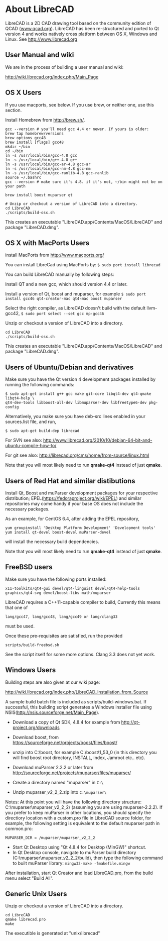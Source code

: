 About LibreCAD
==============

LibreCAD is a 2D CAD drawing tool based on the community edition of QCAD (www.qcad.org).
LibreCAD has been re-structured and ported to Qt version 4 and works natively cross platform between OS X, Windows and Linux.
See http://www.librecad.org

User Manual and wiki
------------------

We are in the process of building a user manual and wiki:

http://wiki.librecad.org/index.php/Main_Page

OS X Users
----------

If you use macports, see below. If you use brew, or neither one, use this section.

Install Homebrew from http://brew.sh/.

```
gcc --version # you'll need gcc 4.4 or newer. If yours is older:
brew tap homebrew/versions
brew options gcc48
brew install [flags] gcc48
mkdir ~/bin
cd ~/bin
ln -s /usr/local/bin/gcc-4.8 gcc
ln -s /usr/local/bin/g++-4.8 g++
ln -s /usr/local/bin/gcc-ar-4.8 gcc-ar
ln -s /usr/local/bin/gcc-nm-4.8 gcc-nm
ln -s /usr/local/bin/gcc-ranlib-4.8 gcc-ranlib
source ~/.bashrc
gcc --version # make sure it's 4.8. if it's not, ~/bin might not be on your path

brew install boost muparser qt

# Unzip or checkout a version of LibreCAD into a directory.
cd LibreCAD
./scripts/build-osx.sh
```

This creates an executable "LibreCAD.app/Contents/MacOS/LibreCAD" and package "LibreCAD.dmg".

OS X with MacPorts Users
-----------------------

install MacPorts from http://www.macports.org/

You can install LibreCad using MacPorts by:
`$ sudo port install librecad`

You can build LibreCAD manually by following steps:

Install QT and a new gcc, which should version 4.4 or later.

Install a version of Qt, boost and muparser, for example
`$ sudo port install gcc46 qt4-creator-mac qt4-mac boost muparser`

Select the right compiler, as LibreCAD doesn't build with the default llvm-gcc42,
`$ sudo port select --set gcc mp-gcc46`

Unzip or checkout a version of LibreCAD into a directory.

```
cd LibreCAD
./scripts/build-osx.sh
```

This creates an executable "LibreCAD.app/Contents/MacOS/LibreCAD" and package "LibreCAD.dmg".

Users of Ubuntu/Debian and derivatives
--------------------------------------

Make sure you have the Qt version 4 development packages installed by
running the following commands:

```
$ sudo apt-get install g++ gcc make git-core libqt4-dev qt4-qmake libqt4-help \
qt4-dev-tools libboost-all-dev libmuparser-dev libfreetype6-dev pkg-config
```

Alternatively, you make sure you have deb-src lines enabled in your sources.list file, and run,

```
$ sudo apt-get build-dep librecad
```

For SVN see also: 
http://www.librecad.org/2010/10/debian-64-bit-and-ubuntu-compile-how-to/

For git see also:
http://librecad.org/cms/home/from-source/linux.html

Note that you will most likely need to run __qmake-qt4__ instead of just __qmake__.

Users of Red Hat and similar distibutions
-----------------------------------------

Install Qt, Boost and muParser development packages for your respective distribution;
EPEL(https://fedoraproject.org/wiki/EPEL) and similar repositories may come handy if
your base OS does not include the necessary packages.

As an example, for CentOS 6.4, after adding the EPEL repository,

```
yum groupinstall 'Desktop Platform Development' 'Development tools'
yum install qt-devel boost-devel muParser-devel
```

will install the necessary build dependencies.

Note that you will most likely need to run __qmake-qt4__ instead of just __qmake__.

FreeBSD users
-------------

Make sure you have the following ports installed:

```
x11-toolkits/qt4-gui devel/qt4-linguist devel/qt4-help-tools graphics/qt4-svg devel/boost-libs math/muparser
```

LibreCAD requires a C++11-capable compiler to build, Currently this means that one of

```
lang/gcc47, lang/gcc48, lang/gcc49 or lang/clang33
```

must be used.

Once these pre-requisites are satisfied, run the provided

```
scripts/build-freebsd.sh
```

See the script itself for some more options. Clang 3.3 does not yet work.

Windows Users
-------------

Building steps are also given at our wiki page:

http://wiki.librecad.org/index.php/LibreCAD_Installation_from_Source

A sample build batch file is included as scripts/build-windows.bat. If successful, this building script generates a Windows installer file using NSIS(http://nsis.sourceforge.net/Main_Page). 

- Download a copy of Qt SDK,  4.8.4 for example from http://qt-project.org/downloads 

- Download boost, from https://sourceforge.net/projects/boost/files/boost/
- unzip into C:\boost\, for example C:\boost\1_53_0 (in this directory you will find boost root directory, INSTALL, index, Jamroot etc.. etc).

- Download muParser 2.2.2 or later from http://sourceforge.net/projects/muparser/files/muparser/
- Create a directory named "muparser" in `C:\`
- Unzip muparser_v2_2_2.zip into `C:\muparser\`

Notes: At this point you will have the following directory structure: C:\muparser\muparser_v2_2_2\ (assuming you are using muparser-2.2.2). If you prefer to keep muParser in other locations, you should specify the directiory location with a custom.pro file in LibreCAD source folder, for example, the following setting is equivalent to the default muparser path in common.pro:

`MUPARSER_DIR = /muparser/muparser_v2_2_2`

- Start Qt Desktop using "Qt 4.8.4 for Desktop (MinGW)" shortcut.
- In Qt Desktop console, navigate to muParser build directory (C:\muparser\muparser_v2_2_2\build\), then type the following command to built muParser library:
  `mingw32-make -fmakefile.mingw`

After installation, start Qt Creator and load LibreCAD.pro,
from the build menu select "Build All".

Generic Unix Users
------------------

Unzip or checkout a version of LibreCAD into a directory.
```
cd LibreCAD
qmake librecad.pro
make
```
The executible is generated at "unix/librecad"
